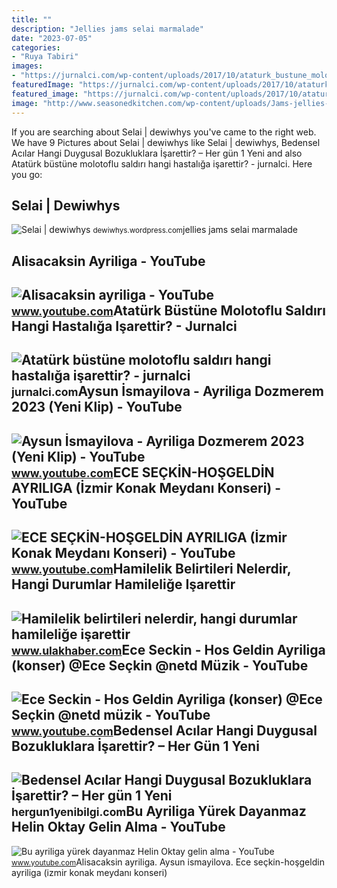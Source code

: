 ```yaml
---
title: ""
description: "Jellies jams selai marmalade"
date: "2023-07-05"
categories:
- "Ruya Tabiri"
images:
- "https://jurnalci.com/wp-content/uploads/2017/10/ataturk_bustune_molotofla_saldirmak_nasil_bir-hastaliga_isarettir_jurnalci-1024x805.jpg"
featuredImage: "https://jurnalci.com/wp-content/uploads/2017/10/ataturk_bustune_molotofla_saldirmak_nasil_bir-hastaliga_isarettir_jurnalci-1024x805.jpg"
featured_image: "https://jurnalci.com/wp-content/uploads/2017/10/ataturk_bustune_molotofla_saldirmak_nasil_bir-hastaliga_isarettir_jurnalci-1024x805.jpg"
image: "http://www.seasonedkitchen.com/wp-content/uploads/Jams-jellies-marmalade.jpg"
---
```


If you are searching about Selai | dewiwhys you've came to the right web. We have 9 Pictures about Selai | dewiwhys like Selai | dewiwhys, Bedensel Acılar Hangi Duygusal Bozukluklara İşarettir? – Her gün 1 Yeni and also Atatürk büstüne molotoflu saldırı hangi hastalığa işarettir? - jurnalci. Here you go:

Selai | Dewiwhys
----------------

 ![Selai | dewiwhys](http://www.seasonedkitchen.com/wp-content/uploads/Jams-jellies-marmalade.jpg) <small>dewiwhys.wordpress.com</small>jellies jams selai marmalade

Alisacaksin Ayriliga - YouTube
------------------------------

 ![Alisacaksin ayriliga - YouTube](https://i.ytimg.com/vi/VSfGHakFVK4/maxresdefault.jpg?sqp=-oaymwEmCIAKENAF8quKqQMa8AEB-AGUA4AC0AWKAgwIABABGGUgSyhGMA8=&rs=AOn4CLBI-fINtnyrDcYkU9hTjte4F7FnTg) <small>www.youtube.com</small>Atatürk Büstüne Molotoflu Saldırı Hangi Hastalığa Işarettir? - Jurnalci
-----------------------------------------------------------------------

 ![Atatürk büstüne molotoflu saldırı hangi hastalığa işarettir? - jurnalci](https://jurnalci.com/wp-content/uploads/2017/10/ataturk_bustune_molotofla_saldirmak_nasil_bir-hastaliga_isarettir_jurnalci-1024x805.jpg) <small>jurnalci.com</small>Aysun İsmayilova - Ayriliga Dozmerem 2023 (Yeni Klip) - YouTube
---------------------------------------------------------------

 ![Aysun İsmayilova - Ayriliga Dozmerem 2023 (Yeni Klip) - YouTube](https://i.ytimg.com/vi/F5YA92ju08g/maxresdefault.jpg) <small>www.youtube.com</small>ECE SEÇKİN-HOŞGELDİN AYRILIGA (İzmir Konak Meydanı Konseri) - YouTube
---------------------------------------------------------------------

 ![ECE SEÇKİN-HOŞGELDİN AYRILIGA (İzmir Konak Meydanı Konseri) - YouTube](https://i.ytimg.com/vi/bAQHRQKitsA/maxresdefault.jpg?sqp=-oaymwEmCIAKENAF8quKqQMa8AEB-AH-CYAC0AWKAgwIABABGDQgKyh_MA8=&rs=AOn4CLAndsbyeA8JdLv6E1QMP92Uld1Dgg) <small>www.youtube.com</small>Hamilelik Belirtileri Nelerdir, Hangi Durumlar Hamileliğe Işarettir
-------------------------------------------------------------------

 ![Hamilelik belirtileri nelerdir, hangi durumlar hamileliğe işarettir](https://www.ulakhaber.com/images/haberler/2020/09/hamilelik-belirtileri-nelerdir-hangi-durumlar-hamilelige-isarettir-hamileligin-ilk-belirtileri.jpg) <small>www.ulakhaber.com</small>Ece Seckin - Hos Geldin Ayriliga (konser) @Ece Seçkin @netd Müzik - YouTube
---------------------------------------------------------------------------

 ![Ece Seckin - Hos Geldin Ayriliga (konser) @Ece Seçkin @netd müzik - YouTube](https://i.ytimg.com/vi/SWGsi-Vmebc/maxresdefault.jpg) <small>www.youtube.com</small>Bedensel Acılar Hangi Duygusal Bozukluklara İşarettir? – Her Gün 1 Yeni
-----------------------------------------------------------------------

 ![Bedensel Acılar Hangi Duygusal Bozukluklara İşarettir? – Her gün 1 Yeni](https://hergun1yenibilgi.com/wp-content/uploads/2017/10/07-Bedensel-Acilar-Hangi-Duygusal-Bozukluklara-isarettir.jpg) <small>hergun1yenibilgi.com</small>Bu Ayriliga Yürek Dayanmaz Helin Oktay Gelin Alma - YouTube
-----------------------------------------------------------

 ![Bu ayriliga yürek dayanmaz Helin Oktay gelin alma - YouTube](https://i.ytimg.com/vi/2nkZSFP2AP0/maxresdefault.jpg) <small>www.youtube.com</small>Alisacaksin ayriliga. Aysun i̇smayilova. Ece seçki̇n-hoşgeldi̇n ayriliga (i̇zmir konak meydanı konseri)
